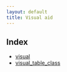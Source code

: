 ```yaml
---
layout: default
title: Visual aid
---
```


## Index

*   [visual](https://www.tiny.cloud/docs-3x/reference/configuration/Configuration3x@visual/)
*   [visual_table_class](https://www.tiny.cloud/docs-3x/reference/configuration/Configuration3x@visual_table_class/)
